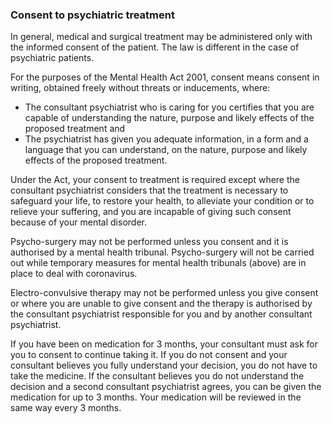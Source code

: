 ###  Consent to psychiatric treatment

In general, medical and surgical treatment may be administered only with the
informed consent of the patient. The law is different in the case of
psychiatric patients.

For the purposes of the Mental Health Act 2001, consent means consent in
writing, obtained freely without threats or inducements, where:

  * The consultant psychiatrist who is caring for you certifies that you are capable of understanding the nature, purpose and likely effects of the proposed treatment and 
  * The psychiatrist has given you adequate information, in a form and a language that you can understand, on the nature, purpose and likely effects of the proposed treatment. 

Under the Act, your consent to treatment is required except where the
consultant psychiatrist considers that the treatment is necessary to safeguard
your life, to restore your health, to alleviate your condition or to relieve
your suffering, and you are incapable of giving such consent because of your
mental disorder.

Psycho-surgery may not be performed unless you consent and it is authorised by
a mental health tribunal. Psycho-surgery will not be carried out while
temporary measures for mental health tribunals (above) are in place to deal
with coronavirus.

Electro-convulsive therapy may not be performed unless you give consent or
where you are unable to give consent and the therapy is authorised by the
consultant psychiatrist responsible for you and by another consultant
psychiatrist.

If you have been on medication for 3 months, your consultant must ask for you
to consent to continue taking it. If you do not consent and your consultant
believes you fully understand your decision, you do not have to take the
medicine. If the consultant believes you do not understand the decision and a
second consultant psychiatrist agrees, you can be given the medication for up
to 3 months. Your medication will be reviewed in the same way every 3 months.
